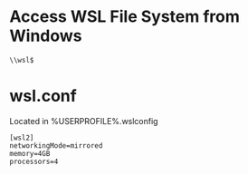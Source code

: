 # Access WSL File System from Windows
```\\wsl$```

# wsl.conf
Located in %USERPROFILE%\.wslconfig

```
[wsl2]
networkingMode=mirrored
memory=4GB
processors=4
```
